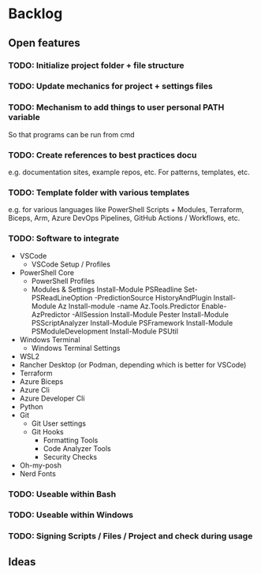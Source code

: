 # Backlog

## Open features

### TODO: Initialize project folder + file structure

### TODO: Update mechanics for project + settings files

### TODO: Mechanism to add things to user personal PATH variable
So that programs can be run from cmd

### TODO: Create references to best practices docu
e.g. documentation sites, example repos, etc.
For patterns, templates, etc.

### TODO: Template folder with various templates
e.g. for various languages like PowerShell Scripts + Modules, Terraform, Biceps, Arm, Azure DevOps Pipelines, GitHub Actions / Workflows, etc.

### TODO: Software to integrate
- VSCode
  - VSCode Setup / Profiles
- PowerShell Core
  - PowerShell Profiles
  - Modules & Settings
      Install-Module PSReadline
      Set-PSReadLineOption -PredictionSource HistoryAndPlugin
      Install-Module Az
      Install-module -name Az.Tools.Predictor
      Enable-AzPredictor -AllSession
      Install-Module Pester
      Install-Module PSScriptAnalyzer
      Install-Module PSFramework
      Install-Module PSModuleDevelopment
      Install-Module PSUtil
- Windows Terminal
  - Windows Terminal Settings
- WSL2
- Rancher Desktop (or Podman, depending which is better for VSCode)
- Terraform
- Azure Biceps
- Azure Cli
- Azure Developer Cli
- Python
- Git
  - Git User settings
  - Git Hooks
    - Formatting Tools
    - Code Analyzer Tools
    - Security Checks
- Oh-my-posh
- Nerd Fonts

### TODO: Useable within Bash

### TODO: Useable within Windows

### TODO: Signing Scripts / Files / Project and check during usage


## Ideas


